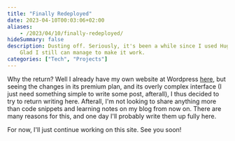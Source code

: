 ```yaml
---
title: "Finally Redeployed"
date: 2023-04-10T00:03:06+02:00
aliases:
    - /2023/04/10/finally-redeployed/
hideSummary: false
description: Dusting off. Seriously, it's been a while since I used Hugo.
    Glad I still can manage to make it work.
categories: ["Tech", "Projects"]
---
```


Why the return? Well I already have my own website at Wordpress [here](https://ahmadalkadri.com),
but seeing the changes in its premium plan, and its overly complex interface
(I just need something simple to write some post, afterall), I thus decided
to try to return writing here. Afterall, I'm not looking to share anything more than
code snippets and learning notes on my blog from now on. There are many reasons for this,
and one day I'll probably write them up fully here.

For now, I'll just continue working on this site. See you soon!

